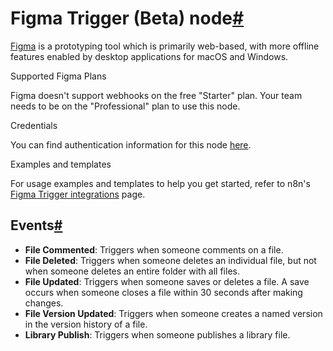 [](https://github.com/n8n-io/n8n-docs/edit/main/docs/integrations/builtin/trigger-nodes/n8n-nodes-base.figmatrigger.md "Edit this page")

# Figma Trigger (Beta) node[#](#figma-trigger-beta-node "Permanent link")

[Figma](https://www.figma.com/) is a prototyping tool which is primarily web-based, with more offline features enabled by desktop applications for macOS and Windows.

Supported Figma Plans

Figma doesn't support webhooks on the free "Starter" plan. Your team needs to be on the "Professional" plan to use this node.

Credentials

You can find authentication information for this node [here](../../credentials/figma/).

Examples and templates

For usage examples and templates to help you get started, refer to n8n's [Figma Trigger integrations](https://n8n.io/integrations/figma-trigger-beta/) page.

## Events[#](#events "Permanent link")

*   **File Commented**: Triggers when someone comments on a file.
*   **File Deleted**: Triggers when someone deletes an individual file, but not when someone deletes an entire folder with all files.
*   **File Updated**: Triggers when someone saves or deletes a file. A save occurs when someone closes a file within 30 seconds after making changes.
*   **File Version Updated**: Triggers when someone creates a named version in the version history of a file.
*   **Library Publish**: Triggers when someone publishes a library file.